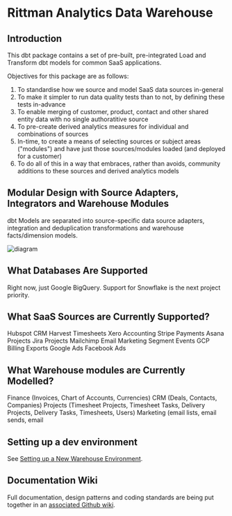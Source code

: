 # Rittman Analytics Data Warehouse

## Introduction
This dbt package contains a set of pre-built, pre-integrated Load and Transform dbt models for common SaaS applications.

Objectives for this package are as follows:

1. To standardise how we source and model SaaS data sources in-general
2. To make it simpler to run data quality tests than to not, by defining these tests in-advance
3. To enable merging of customer, product, contact and other shared entity data with no single authoratitive source
4. To pre-create derived analytics measures for individual and combinations of sources
5. In-time, to create a means of selecting sources or subject areas ("modules") and have just those sources/modules loaded (and deployed for a customer)
6. To do all of this in a way that embraces, rather than avoids, community additions to these sources and derived analytics models

## Modular Design with Source Adapters, Integrators and Warehouse Modules 

dbt Models are separated into source-specific data source adapters, integration and deduplication transformations and warehouse facts/dimension models.

![diagram](https://github.com/rittmananalytics/ra_data_warehouse/blob/master/ra_dw/img/diagram.png)

## What Databases Are Supported

Right now, just Google BigQuery. Support for Snowflake is the next project priority.

## What SaaS Sources are Currently Supported?
Hubspot CRM
Harvest Timesheets
Xero Accounting
Stripe Payments
Asana Projects
Jira Projects
Mailchimp Email Marketing
Segment Events
GCP Billing Exports
Google Ads
Facebook Ads

## What Warehouse modules are Currently Modelled?

Finance (Invoices, Chart of Accounts, Currencies)
CRM (Deals, Contacts, Companies)
Projects (Timesheet Projects, Timesheet Tasks, Delivery Projects, Delivery Tasks, Timesheets, Users)
Marketing (email lists, email sends, email

## Setting up a dev environment

See [Setting up a New Warehouse Environment](https://github.com/rittmananalytics/ra_data_warehouse/wiki/Setting-up-a-New-Warehouse-Environment).

## Documentation Wiki

Full documentation, design patterns and coding standards are being put together in an [associated Github wiki](https://github.com/rittmananalytics/ra_data_warehouse/wiki).
